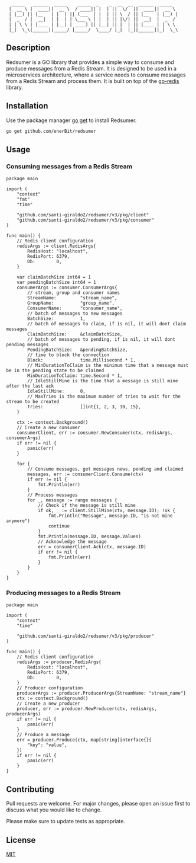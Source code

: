 ```
  _____   ______  _____    _____  _    _  __  __  ______  _____
 |  __ \ |  ____||  __ \  / ____|| |  | ||  \/  ||  ____||  __ \
 | |__) || |__   | |  | || (___  | |  | || \  / || |__   | |__) |
 |  _  / |  __|  | |  | | \___ \ | |  | || |\/| ||  __|  |  _  /
 | | \ \ | |____ | |__| | ____) || |__| || |  | || |____ | | \ \
 |_|  \_\|______||_____/ |_____/  \____/ |_|  |_||______||_|  \_\
```

## Description

Redsumer is a GO library that provides a simple way to consume and produce messages from a Redis Stream. It is designed to be used in a microservices architecture, where a service needs to consume messages from a Redis Stream and process them. It is built on top of the [go-redis]("https://github.com/redis/go-redis") library.

## Installation

Use the package manager [go get](https://golang.org/cmd/go/#hdr-Add_dependencies_to_current_module_and_install_them) to install Redsumer.

```bash
go get github.com/enerBit/redsumer
```

## Usage

### Consuming messages from a Redis Stream

```golang
package main

import (
	"context"
    "fmt"
    "time"

    "github.com/santi-giraldo2/redsumer/v3/pkg/client"
    "github.com/santi-giraldo2/redsumer/v3/pkg/consumer"
)

func main() {
    // Redis client configuration
    redisArgs := client.RedisArgs{
		RedisHost: "localhost",
		RedisPort: 6379,
		Db:        0,
	}

	var claimBatchSize int64 = 1
    var pendingBatchSize int64 = 1
	consumerArgs := consumer.ConsumerArgs{
        // stream, group and consumer names
		StreamName:         "stream_name",
		GroupName:          "group_name",
		ConsumerName:       "consumer_name",
        // batch of messages to new messages
		BatchSize:          1,
        // batch of messages to claim, if is nil, it will dont claim messages
		ClaimBatchSize:     &claimBatchSize,
        // batch of messages to pending, if is nil, it will dont pending messages
		PendingBatchSize:   &pendingBatchSize,
        // time to block the connection
		Block:              time.Millisecond * 1,
        // MinDurationToClaim is the minimum time that a message must be in the pending state to be claimed
		MinDurationToClaim: time.Second * 1,
        // IdleStillMine is the time that a message is still mine after the last ack
		IdleStillMine:      0,
        // MaxTries is the maximum number of tries to wait for the stream to be created
		Tries:              []int{1, 2, 3, 10, 15},
    }

    ctx := context.Background()
    // Create a new consumer
	consumerClient, err := consumer.NewConsumer(ctx, redisArgs, consumerArgs)
    if err != nil {
		panic(err)
	}

    for {
        // Consume messages, get messages news, pending and claimed
		messages, err := consumerClient.Consume(ctx)
		if err != nil {
			fmt.Println(err)
		}
        // Process messages
		for _, message := range messages {
            // Check if the message is still mine
			if ok, _ := client.StillMine(ctx, message.ID); !ok {
				fmt.Println("Message", message.ID, "is not mine anymore")
				continue
			}
			fmt.Println(message.ID, message.Values)
            // Acknowledge the message
			err = consumerClient.Ack(ctx, message.ID)
            if err != nil {
			    fmt.Println(err)
            }
		}
	}
}

```

### Producing messages to a Redis Stream

```golang
package main

import (
	"context"
	"time"

    "github.com/santi-giraldo2/redsumer/v3/pkg/producer"
)

func main() {
    // Redis client configuration
    redisArgs := producer.RedisArgs{
        RedisHost: "localhost",
		RedisPort: 6379,
		Db:        0,
	}
    // Producer configuration
	producerArgs := producer.ProducerArgs{StreamName: "stream_name"}
    ctx := context.Background()
    // Create a new producer
	producer, err := producer.NewProducer(ctx, redisArgs, producerArgs)
	if err != nil {
		panic(err)
	}
    // Produce a message
    err = producer.Produce(ctx, map[string]interface{}{
        "key": "value",
    })
    if err != nil {
        panic(err)
    }
}
```

## Contributing
Pull requests are welcome. For major changes, please open an issue first to discuss what you would like to change.

Please make sure to update tests as appropriate.

## License
[MIT](https://choosealicense.com/licenses/mit/)
